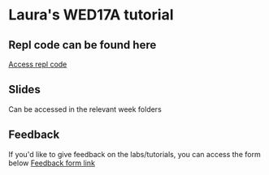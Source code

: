 # Laura's WED17A tutorial

## Repl code can be found here
[Access repl code](https://repl.it/@lwratten/)

## Slides
Can be accessed in the relevant week folders

## Feedback
If you'd like to give feedback on the labs/tutorials, you can access the form below
[Feedback form link](https://forms.gle/8Pg5BoVoaQYW8BqJA)

